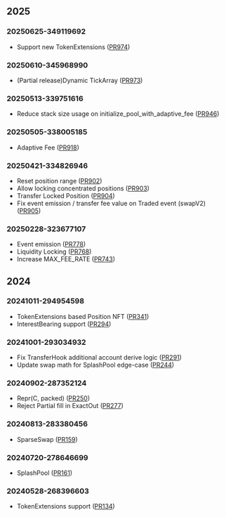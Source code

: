 ## 2025
### 20250625-349119692
- Support new TokenExtensions ([PR974](https://github.com/orca-so/whirlpools/pull/974))

### 20250610-345968990
- (Partial release)Dynamic TickArray ([PR973](https://github.com/orca-so/whirlpools/pull/973))

### 20250513-339751616
- Reduce stack size usage on initialize_pool_with_adaptive_fee ([PR946](https://github.com/orca-so/whirlpools/pull/946))

### 20250505-338005185
- Adaptive Fee ([PR918](https://github.com/orca-so/whirlpools/pull/918))

### 20250421-334826946
- Reset position range ([PR902](https://github.com/orca-so/whirlpools/pull/902))
- Allow locking concentrated positions ([PR903](https://github.com/orca-so/whirlpools/pull/903))
- Transfer Locked Position ([PR904](https://github.com/orca-so/whirlpools/pull/904))
- Fix event emission / transfer fee value on Traded event (swapV2) ([PR905](https://github.com/orca-so/whirlpools/pull/905))

### 20250228-323677107
- Event emission ([PR778](https://github.com/orca-so/whirlpools/pull/778))
- Liquidity Locking ([PR768](https://github.com/orca-so/whirlpools/pull/768))
- Increase MAX_FEE_RATE ([PR743](https://github.com/orca-so/whirlpools/pull/743))

## 2024
### 20241011-294954598
- TokenExtensions based Position NFT ([PR341](https://github.com/orca-so/whirlpools/pull/341))
- InterestBearing support ([PR294](https://github.com/orca-so/whirlpools/pull/294))

### 20241001-293034932
- Fix TransferHook additional account derive logic ([PR291](https://github.com/orca-so/whirlpools/pull/291))
- Update swap math for SplashPool edge-case ([PR244](https://github.com/orca-so/whirlpools/pull/244))

### 20240902-287352124
- Repr(C, packed) ([PR250](https://github.com/orca-so/whirlpools/pull/250))
- Reject Partial fill in ExactOut ([PR277](https://github.com/orca-so/whirlpools/pull/277))

### 20240813-283380456
- SparseSwap ([PR159](https://github.com/orca-so/whirlpools/pull/159))

### 20240720-278646699
- SplashPool ([PR161](https://github.com/orca-so/whirlpools/pull/161))

### 20240528-268396603
- TokenExtensions support ([PR134](https://github.com/orca-so/whirlpools/pull/134))

